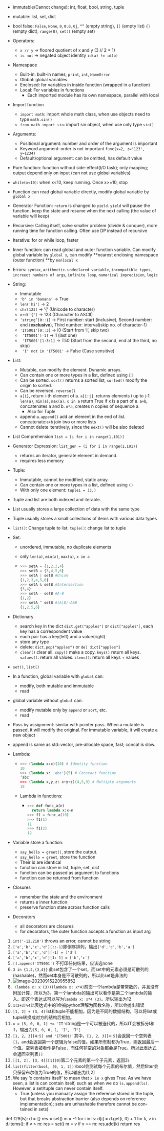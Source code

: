 - immutable(Cannot change): int, float, bool, string, tuple
- mutable: list, set, dict
- bool false: `False`, `None`, `0`, `0.0`, `0j`, `“”` (empty string), `[]` (empty list) `{}` (empty dict), `range(0)`, `set()` (empty set)
- Operators: 
  - `x // y` -> floored quotient of x and y (3 // 2 = 1)
  - `is not` -> negated object identity `id(a) != id(b)`
- Namespace
  - Built-in: built-in names, `print`, `int`, `NameError`
  - Global: global variables
  - Enclosed: for variables in inside function (wrapped in a function)
  - Local: For variables in functions
    - Each imported module has its own namespace, parallel with local
- Import function
  - `import math`: import whole math class, when use objects need to type `math.sin()`
  - `from math import sin`: import sin object, when use only type `sin()`
- Arguments:
  - Positional argument: number and order of the argument is important
  - Keyword argument: order is not important `func(x=2, z='123', y=1234)`
  - Default/optional argument: can be omitted, has default value
- Pure function: function without side-effect(I/O task); only mapping; output depend only on input (can not use global variables)
- `while(x<10)`: when x<10, keep running. Once x>=10, stop
- Function can read global variable directly, modify global variable by `global x`
- Generator Function: `return` is changed to `yield`. `yield` will pause the function, keep the state and resume when the next calling (the value of variable will keep)
- Recursive: Calling itself, solve smaller problem (divide & conquer), more running time for function calling. Often use DP instead of recursive
- Iterative: for or while loop, faster
- Inner function: can read global and outer function variable. Can modify global variable by `global x`, can modify **nearest enclosing namespace (outer function) **by `nonlocal x`
- Errors: `syntax`, `arithmetic`. `undeclared variable`, `incompatible types`, `increect numbers of args`, `infinite loop`, `numerical imprecision`, `logic`
- String:
  - Immutable
  - `'b' in 'banana'` -> True
  - `len('hi')` -> 2
  - `chr(123)` -> ‘{’ (Unicode to character)
  - `ord('{')` -> 123 (Character to ASCII)
  - `‘string’[0::1]` -> First number: start (inclusive), Second number: end (**exclusive**), Third number: interval(skip no. of character-1)
  - `'IT5001'[0::3]` -> I0 (Start from ‘I’, skip two)
  - ` 'IT5001'[-1]` -> 1 (last one)
  - ` 'IT5001'[1:3:1]` -> T50 (Start from the second, end at the third, no skip)
  - ` 'I' not in 'IT5001'` -> False (Case sensitive)

- List:
  - Mutable, can modify the element. Dynamic arrays.
  - Can contain one or more types in a list, defined using `[]`
  - Can be sorted. `sort()` returns a sorted list, `sorted()` modify the origin to sorted.
  - Can be reversed. `reverse()`
  - `a[i]`, return i-th element of a. `a[i:j]`, returns elements i up to j-1. `len(a)`, `min(a)`, `max(a)`. `x in a` return True if x is a part of a. `a+b`, concatenates a and b. `n*a`, creates n copies of sequence a.
    - Also for Tuple
  - append:`a.append()` add an element in the end of list. concatenate:`a+b` join two or more lists
  - Cannot delete iteratively, since the `next()` will be also deleted
- List Comprehension `list = [i for i in range(1,101)]`
- Generator Expression: `list_gen = (i for i in range(1,101))`
  - returns an iterator, generate element in demand.
  - requires less memory

- Tuple:

  - Immutable, cannot be modified, static array.
  - Can contain one or more types in a list, defined using `()`
  - With only one element: `tuple1 = (3,)`

- Tuple and list are both indexed and iterable.

- List usually stores a large collection of data with the same type

- Tuple usually stores a small collections of items with various data types

- `list()`: Change tuple to list. `tuple()`: change list to tuple

- Set:

  - unordered, immutable, no duplicate elements

  - only `len(a)`, `min(a)`, `max(a)`, `x in a`

  - ```python
    >>> setA = {1,2,3,4}
    >>> setB = {3,4,5,6}
    >>> setA | setB #Union
    {1,2,3,4,5,6}
    >>> setA & setB #Intersection
    {3,4}
    >>> setA - setB #A-B
    {1,2}
    >>> setA ^ setB #(A|B)-A&B
    {1,2,5,6}
    ```

- Dictionary

  - search key in the dict `dict.get("apples")` or `dict["apples"]`, each key has a correspondent value
  - each pair has a key(left) and a value(right)
  - store any type
  - delete: `dict.pop("apples")` or `del dict["apples"]`
  - `clear()` clear all. `copy()` make a copy. `keys()` return all keys. `values()`: return all values. `items()`: return all keys + values

- `set()`, `list()`

- In a function, global variable with `global` can:

  - modify, both mutable and immutable
  - read

- global variable without `global` can:

  - modify mutable only by `append` or `sort`, etc.
  - read

- Pass by assignment: similar with pointer pass. When a mutable is passed, it will modify the original. For immutable variable, it will create a new object

- append is same as std::vector, pre-allocate space, fast; concat is slow.

- Lambda: 

  - ```python
    >>> (lambda x:x)(10) # Identity function
    10
    >>> (lambda x: 'abc')(5) # Constant function
    ‘abc'
    >>> (lambda x,y,z: x+y+z)(4,5,9) # Multiple arguments
    18
    ```

  - Lambda in functions:

    - ```python
      >>> def func_a(n)
      	return lambda x:x+n
      >>> f1 = func_a(10)
      >>> f1(1)
      11
      >>> f1(2)
      12
      ```

    

- Variable store a function: 

  - `say_hello = greet()`, store the output. 
  - `say_hello = greet`, store the function
  - Their id are identical
  - function can store in list, tuple, set, dict
  - function can be passed as argument to functions
  - function can be returned from function

- Closures

  - remember the state and the environment
  - returns a inner function
  - preserve function state across function calls

- Decorators

  - all decorators are closures
  - for decorators, the outer function accepts a function as input arg











1. `int('-12.210')` throws an error, cannot be string
2. `['a','b','c','d'][::-1]`即倒序排列，输出`['d','c','b','a']`
3. `['a','b','c','d'][-1] = ['d']`
4. `['a','b','c','d'][1:-1] = ['b','c'] `
5. `[].append('IT5001')` 不打印任何结果，应该选none
6. `3 in {1,2,{3,4}}` 此set包含了一个set，而set中的元素必须是可散列的(hashable)，然而set本身是不可散列的，所以此set是非法的
7. ![image-20230915220955852](https://images.wu.engineer/images/2023/09/15/image-20230915220955852.png)
8. `（lambda x: x (3))(lambda x: x*4)`前面一个lambda是带常数的，并且没有附加计算，所以为3。第一个lambda的输出可以看作是第二个lambda的输入。即这个表达式可以写为`lambda x: x*4 (3)`。所以输出为12
9. `1(2+3)%4`此表达式中的1会被python理解为函数名称，所以会抛出错误
10. `[1, 2] + (3, 4)`list和tuple不能相加，因为是不同的数据结构，可以将list或tuple转换成对方的结构后相加。
11. `x = [5, 0, 0, 1] += 'IT'`string是一个可以被迭代的，所以IT会被拆分I和T，输出为`[5, 0, 0, 1, 'I', 'T']`
12. `[1, 2, 3][4:5] and 'IT5001!'`其中，`[1, 2, 3][4:5]`会返回一个空列表`[]`，and会返回第一个逻辑为false的值，如果所有制都为True，则返回最后一个值。空列表被看作是False，而任何非空的对象都会是True。所以此表达式会返回空列表`[]`
13. `[[1, 2], [3, 4]][1][0]`第二个元素的第一个子元素，返回3\
14. `list(filter(bool, [0, 1, 2]))`bool会测试每个元素的布尔值，然后filter会只保留布尔值为True的值，所以输出为[1,2]
15. We say ‘x contains itself’ to mean that `x in x` gives True. As we have seen, a list ls can contain itself, such as when we do `ls.append(ls)`. However, a set/tuple can never contain itself.
    - True (unless you manually assign the reference stored in the tuple, but that breaks abstraction
      barrier (also depends on reference implementation); sets are unhashable therefore cannot be con-
      tained in sets)

def f29(ls):
	d = {}
	res = set()
	m = -1
	for i in ls:
		d[i] = d.get(i, 0) + 1
	for k, v in d.items():
		if v > m:
		res = set()
	m = v
	if v == m:
		res.add(k)
	return res